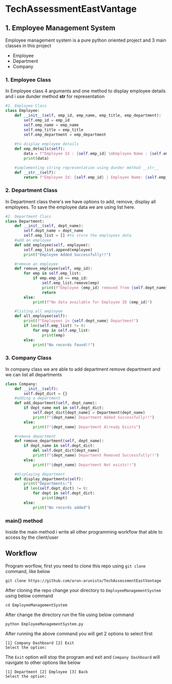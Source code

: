 # TechAssessmentEastVantage
## 1. Employee Management System
Employee management system is a pure python oriented project and 3 main classes in this project
- Employee
- Department
- Company

### 1. Employee Class
In Employee class 4 arguments and one method to display employee details and i use dunder method __str__ for representation
```Python
#1. Employee Class
class Employee:
    def __init__(self, emp_id, emp_name, emp_title, emp_department):
        self.emp_id = emp_id
        self.emp_name = emp_name
        self.emp_title = emp_title
        self.emp_department = emp_department
        
    #to display employee details
    def emp_details(self):
        data = f"Employee Id : {self.emp_id} \nEmployee Name : {self.emp_name} \nEmployee Title : {self.emp_title} \nEmployee Department : {self.emp_department}"
        print(data)

    #implementing string representation using dunder method __str__
    def __str__(self):
        return f"Employee Id: {self.emp_id} | Employee Name: {self.emp_name}"
```
### 2. Department Class
In Department class there's we have options to add, remove, display all employees. To save the employee data we are using list here.
```python
#2. Department Class
class Department:
    def __init__(self, dept_name):
        self.dept_name = dept_name
        self.emp_list = [] #to store the employees data
    #add an employee
    def add_employee(self, employee):
        self.emp_list.append(employee)
        print("Employee Added Successfully!!")

    #remove an employee
    def remove_employee(self, emp_id):
        for emp in self.emp_list:
            if emp.emp_id == emp_id:
                self.emp_list.remove(emp)
                print(f"Employee {emp_id} removed from {self.dept_name} Department")
                return
        else:
            print(f"No data available for Employee ID {emp_id}")

    #listing all employee
    def all_employee(self):
        print(f"Employees in {self.dept_name} Department")
        if len(self.emp_list) != 0:
            for emp in self.emp_list:
                print(emp)
        else:
            print("No records found!!")
```

### 3. Company Class
In company class we are able to add department remove department and we can list all departments
```python
class Company:
    def __init__(self):
        self.dept_dict = {}
    #adding a department
    def add_department(self, dept_name):
        if dept_name not in self.dept_dict:
            self.dept_dict[dept_name] = Department(dept_name)
            print(f"{dept_name} Department Added Successfully!!")
        else:
            print(f"{dept_name} Department Already Exists")

    #remove department
    def remove_department(self, dept_name):
        if dept_name in self.dept_dict:
            del self.dept_dict[dept_name]
            print(f"{dept_name} Department Removed Successfully!!")
        else:
            print(f"{dept_name} Department Not exists!!")

    #displaying department
    def display_departments(self):
        print("Departments:")
        if len(self.dept_dict) != 0:
            for dept in self.dept_dict:
                print(dept)
        else:
            print("No records added")
```
### main() method
Inside the main method i write all other programming workflow that able to access by the client/user


## Workflow
Program worflow, first you need to clone this repo using `git clone` command, like below
```Command
git clone https://github.com/arun-arunisto/TechAssessmentEastVantage
```

After cloning the repo change your directory to `EmployeeManagementSystem` using below command
```Command
cd EmployeeManagementSystem
```

After change the directory run the file using below command
```Command
python EmployeeManagementSystem.py
```
After running the above command you will get 2 options to select first
```Command
[1] Company Dashboard [2] Exit
Select the option: 
```
The `Exit` option will stop the program and exit and `Company Dashboard` will navigate to other options like below 
```Command
[1] Department [2] Employee [3] Back 
Select the option:
```
